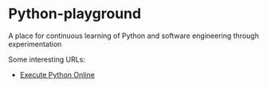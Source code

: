 # Python-playground

A place for continuous learning of Python and software engineering through experimentation

Some interesting URLs:

- [Execute Python Online](http://www.compileonline.com/execute_python_online.php)